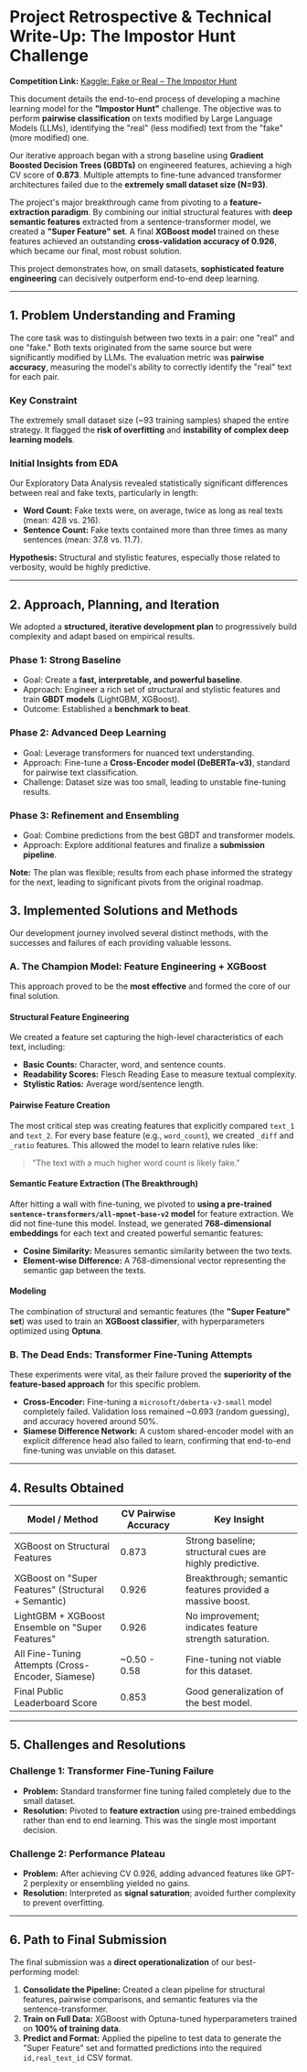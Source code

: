 # Project Retrospective & Technical Write-Up: The Impostor Hunt Challenge

**Competition Link:** [Kaggle: Fake or Real – The Impostor Hunt](https://www.kaggle.com/competitions/fake-or-real-the-impostor-hunt)

This document details the end-to-end process of developing a machine learning model for the **"Impostor Hunt"** challenge. The objective was to perform **pairwise classification** on texts modified by Large Language Models (LLMs), identifying the "real" (less modified) text from the "fake" (more modified) one.  

Our iterative approach began with a strong baseline using **Gradient Boosted Decision Trees (GBDTs)** on engineered features, achieving a high CV score of **0.873**. Multiple attempts to fine-tune advanced transformer architectures failed due to the **extremely small dataset size (N=93)**.  

The project's major breakthrough came from pivoting to a **feature-extraction paradigm**. By combining our initial structural features with **deep semantic features** extracted from a sentence-transformer model, we created a **"Super Feature" set**. A final **XGBoost model** trained on these features achieved an outstanding **cross-validation accuracy of 0.926**, which became our final, most robust solution.  

This project demonstrates how, on small datasets, **sophisticated feature engineering** can decisively outperform end-to-end deep learning.

---

## 1. Problem Understanding and Framing

The core task was to distinguish between two texts in a pair: one "real" and one "fake." Both texts originated from the same source but were significantly modified by LLMs. The evaluation metric was **pairwise accuracy**, measuring the model's ability to correctly identify the "real" text for each pair.

### Key Constraint
The extremely small dataset size (~93 training samples) shaped the entire strategy. It flagged the **risk of overfitting** and **instability of complex deep learning models**.

### Initial Insights from EDA
Our Exploratory Data Analysis revealed statistically significant differences between real and fake texts, particularly in length:

- **Word Count:** Fake texts were, on average, twice as long as real texts (mean: 428 vs. 216).  
- **Sentence Count:** Fake texts contained more than three times as many sentences (mean: 37.8 vs. 11.7).  

**Hypothesis:** Structural and stylistic features, especially those related to verbosity, would be highly predictive.

---

## 2. Approach, Planning, and Iteration

We adopted a **structured, iterative development plan** to progressively build complexity and adapt based on empirical results.

### Phase 1: Strong Baseline
- Goal: Create a **fast, interpretable, and powerful baseline**.  
- Approach: Engineer a rich set of structural and stylistic features and train **GBDT models** (LightGBM, XGBoost).  
- Outcome: Established a **benchmark to beat**.

### Phase 2: Advanced Deep Learning
- Goal: Leverage transformers for nuanced text understanding.  
- Approach: Fine-tune a **Cross-Encoder model (DeBERTa-v3)**, standard for pairwise text classification.  
- Challenge: Dataset size was too small, leading to unstable fine-tuning results.

### Phase 3: Refinement and Ensembling
- Goal: Combine predictions from the best GBDT and transformer models.  
- Approach: Explore additional features and finalize a **submission pipeline**.  

**Note:** The plan was flexible; results from each phase informed the strategy for the next, leading to significant pivots from the original roadmap.

## 3. Implemented Solutions and Methods

Our development journey involved several distinct methods, with the successes and failures of each providing valuable lessons.

### A. The Champion Model: Feature Engineering + XGBoost

This approach proved to be the **most effective** and formed the core of our final solution.

#### Structural Feature Engineering
We created a feature set capturing the high-level characteristics of each text, including:

- **Basic Counts:** Character, word, and sentence counts.  
- **Readability Scores:** Flesch Reading Ease to measure textual complexity.  
- **Stylistic Ratios:** Average word/sentence length.  

#### Pairwise Feature Creation
The most critical step was creating features that explicitly compared `text_1` and `text_2`. For every base feature (e.g., `word_count`), we created `_diff` and `_ratio` features. This allowed the model to learn relative rules like:

> "The text with a much higher word count is likely fake."

#### Semantic Feature Extraction (The Breakthrough)
After hitting a wall with fine-tuning, we pivoted to **using a pre-trained `sentence-transformers/all-mpnet-base-v2` model** for feature extraction. We did not fine-tune this model. Instead, we generated **768-dimensional embeddings** for each text and created powerful semantic features:

- **Cosine Similarity:** Measures semantic similarity between the two texts.  
- **Element-wise Difference:** A 768-dimensional vector representing the semantic gap between the texts.  

#### Modeling
The combination of structural and semantic features (the **"Super Feature" set**) was used to train an **XGBoost classifier**, with hyperparameters optimized using **Optuna**.

### B. The Dead Ends: Transformer Fine-Tuning Attempts

These experiments were vital, as their failure proved the **superiority of the feature-based approach** for this specific problem.

- **Cross-Encoder:** Fine-tuning a `microsoft/deberta-v3-small` model completely failed. Validation loss remained ~0.693 (random guessing), and accuracy hovered around 50%.  
- **Siamese Difference Network:** A custom shared-encoder model with an explicit difference head also failed to learn, confirming that end-to-end fine-tuning was unviable on this dataset.

---

## 4. Results Obtained

| Model / Method                           | CV Pairwise Accuracy | Key Insight                                                                 |
|------------------------------------------|-------------------|----------------------------------------------------------------------------|
| XGBoost on Structural Features           | 0.873             | Strong baseline; structural cues are highly predictive.                   |
| XGBoost on "Super Features" (Structural + Semantic) | 0.926             | Breakthrough; semantic features provided a massive boost.                 |
| LightGBM + XGBoost Ensemble on "Super Features" | 0.926             | No improvement; indicates feature strength saturation.                    |
| All Fine-Tuning Attempts (Cross-Encoder, Siamese) | ~0.50 - 0.58      | Fine-tuning not viable for this dataset.                                   |
| Final Public Leaderboard Score           | 0.853             | Good generalization of the best model.                                     |

---

## 5. Challenges and Resolutions

### Challenge 1: Transformer Fine-Tuning Failure
- **Problem:** Standard transformer fine tuning failed completely due to the small dataset.  
- **Resolution:** Pivoted to **feature extraction** using pre-trained embeddings rather than end to end learning. This was the single most important decision.

### Challenge 2: Performance Plateau
- **Problem:** After achieving CV 0.926, adding advanced features like GPT-2 perplexity or ensembling yielded no gains.  
- **Resolution:** Interpreted as **signal saturation**; avoided further complexity to prevent overfitting.

---

## 6. Path to Final Submission

The final submission was a **direct operationalization** of our best-performing model:

1. **Consolidate the Pipeline:** Created a clean pipeline for structural features, pairwise comparisons, and semantic features via the sentence-transformer.  
2. **Train on Full Data:** XGBoost with Optuna-tuned hyperparameters trained on **100% of training data**.  
3. **Predict and Format:** Applied the pipeline to test data to generate the "Super Feature" set and formatted predictions into the required `id,real_text_id` CSV format.  
